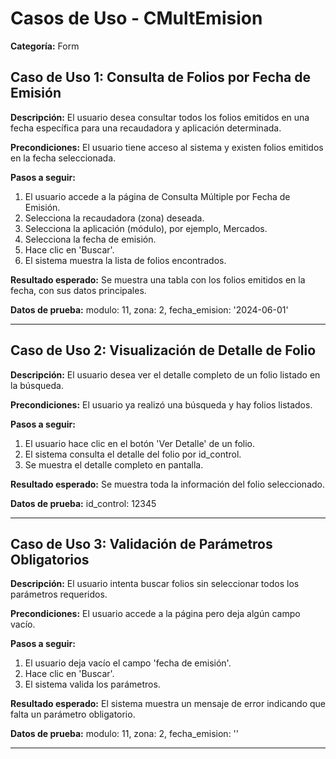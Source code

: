 # Casos de Uso - CMultEmision

**Categoría:** Form

## Caso de Uso 1: Consulta de Folios por Fecha de Emisión

**Descripción:** El usuario desea consultar todos los folios emitidos en una fecha específica para una recaudadora y aplicación determinada.

**Precondiciones:**
El usuario tiene acceso al sistema y existen folios emitidos en la fecha seleccionada.

**Pasos a seguir:**
1. El usuario accede a la página de Consulta Múltiple por Fecha de Emisión.
2. Selecciona la recaudadora (zona) deseada.
3. Selecciona la aplicación (módulo), por ejemplo, Mercados.
4. Selecciona la fecha de emisión.
5. Hace clic en 'Buscar'.
6. El sistema muestra la lista de folios encontrados.

**Resultado esperado:**
Se muestra una tabla con los folios emitidos en la fecha, con sus datos principales.

**Datos de prueba:**
modulo: 11, zona: 2, fecha_emision: '2024-06-01'

---

## Caso de Uso 2: Visualización de Detalle de Folio

**Descripción:** El usuario desea ver el detalle completo de un folio listado en la búsqueda.

**Precondiciones:**
El usuario ya realizó una búsqueda y hay folios listados.

**Pasos a seguir:**
1. El usuario hace clic en el botón 'Ver Detalle' de un folio.
2. El sistema consulta el detalle del folio por id_control.
3. Se muestra el detalle completo en pantalla.

**Resultado esperado:**
Se muestra toda la información del folio seleccionado.

**Datos de prueba:**
id_control: 12345

---

## Caso de Uso 3: Validación de Parámetros Obligatorios

**Descripción:** El usuario intenta buscar folios sin seleccionar todos los parámetros requeridos.

**Precondiciones:**
El usuario accede a la página pero deja algún campo vacío.

**Pasos a seguir:**
1. El usuario deja vacío el campo 'fecha de emisión'.
2. Hace clic en 'Buscar'.
3. El sistema valida los parámetros.

**Resultado esperado:**
El sistema muestra un mensaje de error indicando que falta un parámetro obligatorio.

**Datos de prueba:**
modulo: 11, zona: 2, fecha_emision: ''

---

